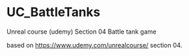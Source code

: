 # UC_BattleTanks

Unreal course (udemy) Section 04 Battle tank game

based on https://www.udemy.com/unrealcourse/ section 04.